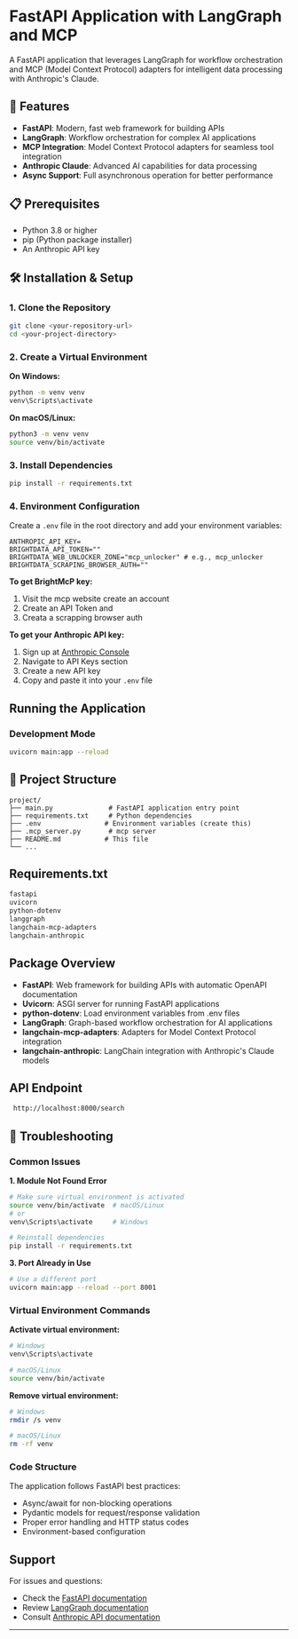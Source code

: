 # FastAPI Application with LangGraph and MCP

A FastAPI application that leverages LangGraph for workflow orchestration and MCP (Model Context Protocol) adapters for intelligent data processing with Anthropic's Claude.

## 🚀 Features

- **FastAPI**: Modern, fast web framework for building APIs
- **LangGraph**: Workflow orchestration for complex AI applications
- **MCP Integration**: Model Context Protocol adapters for seamless tool integration
- **Anthropic Claude**: Advanced AI capabilities for data processing
- **Async Support**: Full asynchronous operation for better performance

## 📋 Prerequisites

- Python 3.8 or higher
- pip (Python package installer)
- An Anthropic API key

## 🛠️ Installation & Setup

### 1. Clone the Repository

```bash
git clone <your-repository-url>
cd <your-project-directory>
```

### 2. Create a Virtual Environment

**On Windows:**
```bash
python -m venv venv
venv\Scripts\activate
```

**On macOS/Linux:**
```bash
python3 -m venv venv
source venv/bin/activate
```

### 3. Install Dependencies

```bash
pip install -r requirements.txt
```

### 4. Environment Configuration

Create a `.env` file in the root directory and add your environment variables:

```env
ANTHROPIC_API_KEY=
BRIGHTDATA_API_TOKEN=""
BRIGHTDATA_WEB_UNLOCKER_ZONE="mcp_unlocker" # e.g., mcp_unlocker
BRIGHTDATA_SCRAPING_BROWSER_AUTH=""  
```

**To get BrightMcP key:**

1. Visit the mcp website create an account
2. Create an API Token and 
3. Creata a scrapping browser auth


**To get your Anthropic API key:**
1. Sign up at [Anthropic Console](https://console.anthropic.com/)
2. Navigate to API Keys section
3. Create a new API key
4. Copy and paste it into your `.env` file

##  Running the Application

### Development Mode

```bash
uvicorn main:app --reload
```

## 📁 Project Structure

```
project/
├── main.py              # FastAPI application entry point
├── requirements.txt     # Python dependencies
├── .env                # Environment variables (create this)
├── .mcp_server.py       # mcp server
├── README.md           # This file
└── ...
```

##  Requirements.txt

```txt
fastapi
uvicorn
python-dotenv
langgraph
langchain-mcp-adapters
langchain-anthropic
```

##  Package Overview

- **FastAPI**: Web framework for building APIs with automatic OpenAPI documentation
- **Uvicorn**: ASGI server for running FastAPI applications
- **python-dotenv**: Load environment variables from .env files
- **LangGraph**: Graph-based workflow orchestration for AI applications
- **langchain-mcp-adapters**: Adapters for Model Context Protocol integration
- **langchain-anthropic**: LangChain integration with Anthropic's Claude models

## API Endpoint

```bash
 http://localhost:8000/search

```

## 🚨 Troubleshooting

### Common Issues

**1. Module Not Found Error**
```bash
# Make sure virtual environment is activated
source venv/bin/activate  # macOS/Linux
# or
venv\Scripts\activate     # Windows

# Reinstall dependencies
pip install -r requirements.txt
```

**3. Port Already in Use**
```bash
# Use a different port
uvicorn main:app --reload --port 8001
```

### Virtual Environment Commands

**Activate virtual environment:**
```bash
# Windows
venv\Scripts\activate

# macOS/Linux
source venv/bin/activate
```


**Remove virtual environment:**
```bash
# Windows
rmdir /s venv

# macOS/Linux
rm -rf venv
```

### Code Structure

The application follows FastAPI best practices:
- Async/await for non-blocking operations
- Pydantic models for request/response validation
- Proper error handling and HTTP status codes
- Environment-based configuration





##  Support

For issues and questions:
- Check the [FastAPI documentation](https://fastapi.tiangolo.com/)
- Review [LangGraph documentation](https://langchain-ai.github.io/langgraph/)
- Consult [Anthropic API documentation](https://docs.anthropic.com/)

---
